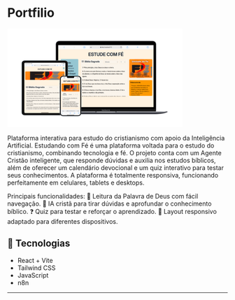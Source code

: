 # Portfilio

<img src="./FrontEnd/src/assets/estudando_com_fe.png" alt="Portfolio" width="400"/>

Plataforma interativa para estudo do cristianismo com apoio da Inteligência Artificial.
Estudando com Fé é uma plataforma voltada para o estudo do cristianismo, combinando tecnologia e fé.
O projeto conta com um Agente Cristão inteligente, que responde dúvidas e auxilia nos estudos bíblicos, além de oferecer um calendário devocional e um quiz interativo para testar seus conhecimentos.
A plataforma é totalmente responsiva, funcionando perfeitamente em celulares, tablets e desktops.

Principais funcionalidades:
📖 Leitura da Palavra de Deus com fácil navegação.
🤖 IA cristã para tirar dúvidas e aprofundar o conhecimento bíblico.
❓ Quiz para testar e reforçar o aprendizado.
📱 Layout responsivo adaptado para diferentes dispositivos.


## 📁 Tecnologias
- React + Vite
- Tailwind CSS
- JavaScript
- n8n

---
